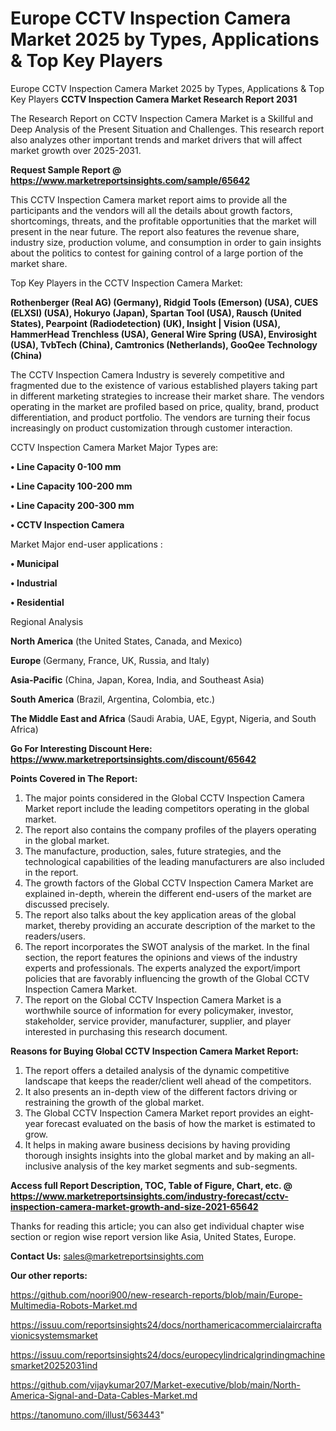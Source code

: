 # Europe CCTV Inspection Camera Market 2025 by Types, Applications & Top Key Players
Europe CCTV Inspection Camera Market 2025 by Types, Applications & Top Key Players
<strong>CCTV Inspection Camera Market Research Report 2031</strong>

The Research Report on CCTV Inspection Camera Market is a Skillful and Deep Analysis of the Present Situation and Challenges. This research report also analyzes other important trends and market drivers that will affect market growth over 2025-2031.

<strong>Request Sample Report @ <a href=https://www.marketreportsinsights.com/sample/65642>https://www.marketreportsinsights.com/sample/65642</a></strong>

This CCTV Inspection Camera market report aims to provide all the participants and the vendors will all the details about growth factors, shortcomings, threats, and the profitable opportunities that the market will present in the near future. The report also features the revenue share, industry size, production volume, and consumption in order to gain insights about the politics to contest for gaining control of a large portion of the market share.

Top Key Players in the CCTV Inspection Camera Market:

<strong>Rothenberger (Real AG) (Germany), Ridgid Tools (Emerson) (USA), CUES (ELXSI) (USA), Hokuryo (Japan), Spartan Tool (USA), Rausch (United States), Pearpoint (Radiodetection) (UK), Insight | Vision (USA), HammerHead Trenchless (USA), General Wire Spring (USA), Envirosight (USA), TvbTech (China), Camtronics (Netherlands), GooQee Technology (China)</strong>

The CCTV Inspection Camera Industry is severely competitive and fragmented due to the existence of various established players taking part in different marketing strategies to increase their market share. The vendors operating in the market are profiled based on price, quality, brand, product differentiation, and product portfolio. The vendors are turning their focus increasingly on product customization through customer interaction.

CCTV Inspection Camera Market Major Types are:

<strong>• Line Capacity 0-100 mm

• Line Capacity 100-200 mm

• Line Capacity 200-300 mm

• CCTV Inspection Camera</strong>

Market Major end-user applications :

<strong>• Municipal

• Industrial

• Residential</strong>

Regional Analysis

</u><strong><b>North America</b></strong> (the United States, Canada, and Mexico)

<strong><b>Europe </b></strong>(Germany, France, UK, Russia, and Italy)

<strong><b>Asia-Pacific</b></strong> (China, Japan, Korea, India, and Southeast Asia)

<strong><b>South America</b></strong> (Brazil, Argentina, Colombia, etc.)

<strong><b>The Middle East and Africa</b></strong> (Saudi Arabia, UAE, Egypt, Nigeria, and South Africa)

<strong>Go For Interesting Discount Here: <a href=https://www.marketreportsinsights.com/discount/65642>https://www.marketreportsinsights.com/discount/65642</a></strong>

<strong>Points Covered in The Report:</strong>
<ol>
  <li>The major points considered in the Global CCTV Inspection Camera Market report include the leading competitors operating in the global market.</li>
  <li>The report also contains the company profiles of the players operating in the global market.</li>
  <li>The manufacture, production, sales, future strategies, and the technological capabilities of the leading manufacturers are also included in the report.</li>
  <li>The growth factors of the Global CCTV Inspection Camera Market are explained in-depth, wherein the different end-users of the market are discussed precisely.</li>
  <li>The report also talks about the key application areas of the global market, thereby providing an accurate description of the market to the readers/users.</li>
  <li>The report incorporates the SWOT analysis of the market. In the final section, the report features the opinions and views of the industry experts and professionals. The experts analyzed the export/import policies that are favorably influencing the growth of the Global CCTV Inspection Camera Market.</li>
  <li>The report on the Global CCTV Inspection Camera Market is a worthwhile source of information for every policymaker, investor, stakeholder, service provider, manufacturer, supplier, and player interested in purchasing this research document.</li>
</ol>
<strong>Reasons for Buying Global CCTV Inspection Camera Market Report:</strong>

<ol>
  <li>The report offers a detailed analysis of the dynamic competitive landscape that keeps the reader/client well ahead of the competitors.</li>
  <li>It also presents an in-depth view of the different factors driving or restraining the growth of the global market.</li>
  <li>The Global CCTV Inspection Camera Market report provides an eight-year forecast evaluated on the basis of how the market is estimated to grow.</li>
  <li>It helps in making aware business decisions by having providing thorough insights insights into the global market and by making an all-inclusive analysis of the key market segments and sub-segments.</li>
</ol>
<strong>Access full Report Description, TOC, Table of Figure, Chart, etc. @ <a href=https://www.marketreportsinsights.com/industry-forecast/cctv-inspection-camera-market-growth-and-size-2021-65642>https://www.marketreportsinsights.com/industry-forecast/cctv-inspection-camera-market-growth-and-size-2021-65642</a></strong>


Thanks for reading this article; you can also get individual chapter wise section or region wise report version like Asia, United States, Europe.

<strong>Contact Us:</strong>
sales@marketreportsinsights.com

<strong>Our other reports:</strong>

<a href=https://github.com/noori900/new-research-reports/blob/main/Europe-Multimedia-Robots-Market.md>https://github.com/noori900/new-research-reports/blob/main/Europe-Multimedia-Robots-Market.md</a>

<a href=https://issuu.com/reportsinsights24/docs/northamericacommercialaircraftavionicsystemsmarket>https://issuu.com/reportsinsights24/docs/northamericacommercialaircraftavionicsystemsmarket</a>

<a href=https://issuu.com/reportsinsights24/docs/europecylindricalgrindingmachinesmarket20252031ind>https://issuu.com/reportsinsights24/docs/europecylindricalgrindingmachinesmarket20252031ind</a>

<a href=https://github.com/vijaykumar207/Market-executive/blob/main/North-America-Signal-and-Data-Cables-Market.md>https://github.com/vijaykumar207/Market-executive/blob/main/North-America-Signal-and-Data-Cables-Market.md</a>

<a href=https://tanomuno.com/illust/563443>https://tanomuno.com/illust/563443</a>"
